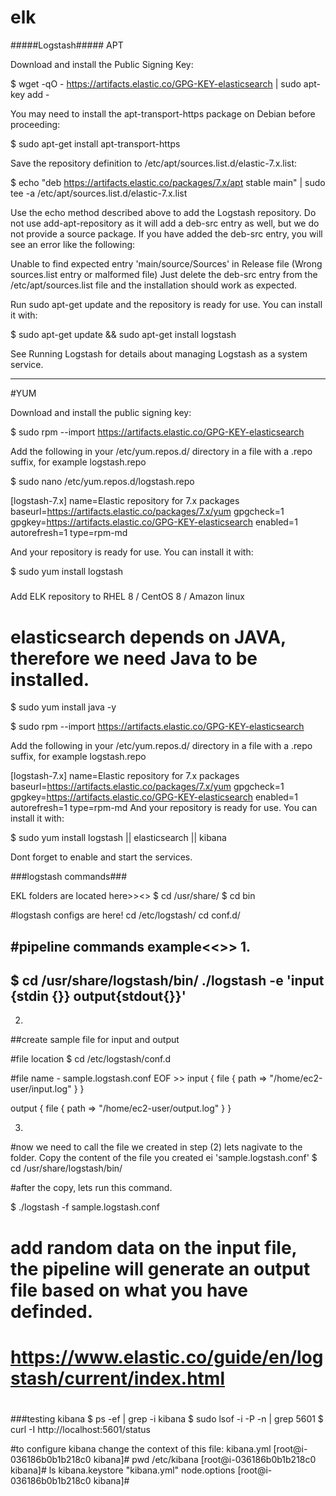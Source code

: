 # elk
#####Logstash#####
APT

Download and install the Public Signing Key:

$ wget -qO - https://artifacts.elastic.co/GPG-KEY-elasticsearch | sudo apt-key add -

You may need to install the apt-transport-https package on Debian before proceeding:


$  sudo apt-get install apt-transport-https

Save the repository definition to /etc/apt/sources.list.d/elastic-7.x.list:

$  echo "deb https://artifacts.elastic.co/packages/7.x/apt stable main" | sudo tee -a /etc/apt/sources.list.d/elastic-7.x.list

Use the echo method described above to add the Logstash repository. Do not use add-apt-repository as it will add a deb-src entry as well, but we do not provide a source package. If you have added the deb-src entry, you will see an error like the following:

Unable to find expected entry 'main/source/Sources' in Release file (Wrong sources.list entry or malformed file)
Just delete the deb-src entry from the /etc/apt/sources.list file and the installation should work as expected.

Run sudo apt-get update and the repository is ready for use. You can install it with:

$  sudo apt-get update && sudo apt-get install logstash

See Running Logstash for details about managing Logstash as a system service.

---------------------------------------------------------------------

#YUM

Download and install the public signing key:

$  sudo rpm --import https://artifacts.elastic.co/GPG-KEY-elasticsearch

Add the following in your /etc/yum.repos.d/ directory in a file with a .repo suffix, for example logstash.repo

$ sudo nano /etc/yum.repos.d/logstash.repo

[logstash-7.x]
name=Elastic repository for 7.x packages
baseurl=https://artifacts.elastic.co/packages/7.x/yum
gpgcheck=1
gpgkey=https://artifacts.elastic.co/GPG-KEY-elasticsearch
enabled=1
autorefresh=1
type=rpm-md

And your repository is ready for use. You can install it with:

$  sudo yum install logstash

#####

Add ELK repository to RHEL 8 / CentOS 8 / Amazon linux

# elasticsearch depends on JAVA, therefore we need Java to be installed.

$ sudo yum install java -y

$ sudo rpm --import https://artifacts.elastic.co/GPG-KEY-elasticsearch

Add the following in your /etc/yum.repos.d/ directory in a file with a .repo suffix, for example logstash.repo

[logstash-7.x]
name=Elastic repository for 7.x packages
baseurl=https://artifacts.elastic.co/packages/7.x/yum
gpgcheck=1
gpgkey=https://artifacts.elastic.co/GPG-KEY-elasticsearch
enabled=1
autorefresh=1
type=rpm-md
And your repository is ready for use. You can install it with:

$ sudo yum install logstash || elasticsearch || kibana

Dont forget to enable and start the services.

###logstash commands###

EKL folders are located here>><>
$ cd /usr/share/
$ cd bin

#logstash configs are here!
cd /etc/logstash/
cd conf.d/

#pipeline commands example<<>>
1. 
--------------
$ cd /usr/share/logstash/bin/
./logstash -e 'input {stdin {}} output{stdout{}}'
--------------

2. 
##create sample file for input and output

#file location 
$ cd /etc/logstash/conf.d

#file name - sample.logstash.conf
EOF >>
input {
   file {
      path => "/home/ec2-user/input.log"
   }
}

output {
   file {
      path => "/home/ec2-user/output.log"
   }
}

3.
#now we need to call the file we created in step (2) lets nagivate to the folder. Copy the content of the file you created ei 'sample.logstash.conf'
$ cd /usr/share/logstash/bin/

#after the copy, lets run this command.

$ ./logstash -f sample.logstash.conf

# add random data on the input file, the pipeline will generate an output file based on what you have definded.

# #################################################################################################################
#
# 
#                        https://www.elastic.co/guide/en/logstash/current/index.html
#
#
# #################################################################################################################

###testing kibana
$ ps -ef | grep -i kibana
$ sudo lsof -i -P -n | grep 5601
$ curl -I http://localhost:5601/status

#to configure kibana change the context of this file: kibana.yml
[root@i-036186b0b1b218c0 kibana]# pwd
/etc/kibana
[root@i-036186b0b1b218c0 kibana]# ls
kibana.keystore  "kibana.yml"  node.options
[root@i-036186b0b1b218c0 kibana]#
